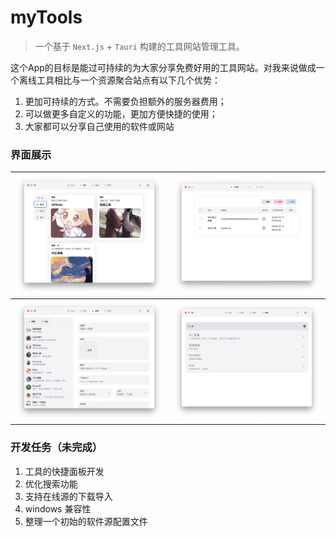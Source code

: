 # myTools

> 一个基于 `Next.js` + `Tauri` 构建的工具网站管理工具。
>
 
这个App的目标是能过可持续的为大家分享免费好用的工具网站。对我来说做成一个离线工具相比与一个资源聚合站点有以下几个优势：

1. 更加可持续的方式。不需要负担额外的服务器费用；
2. 可以做更多自定义的功能，更加方便快捷的使用；
3. 大家都可以分享自己使用的软件或网站


### 界面展示

| ![](./statics//screenshot-1.jpeg) | ![](./statics//screenshot-2.jpeg)|
| --- | --- |
| ![](./statics//screenshot-3.jpeg) | ![](./statics//screenshot-4.jpeg) |

### 开发任务（未完成）
1. 工具的快捷面板开发
2. 优化搜索功能
3. 支持在线源的下载导入
4. windows 兼容性
5. 整理一个初始的软件源配置文件